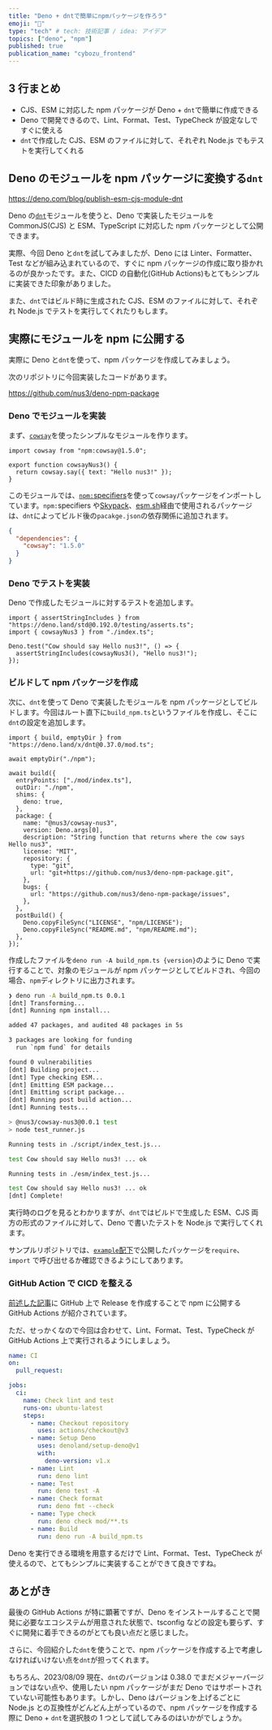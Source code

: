 ```yaml
---
title: "Deno + dntで簡単にnpmパッケージを作ろう"
emoji: "🦖"
type: "tech" # tech: 技術記事 / idea: アイデア
topics: ["deno", "npm"]
published: true
publication_name: "cybozu_frontend"
---
```


## 3 行まとめ

- CJS、ESM に対応した npm パッケージが Deno + `dnt`で簡単に作成できる
- Deno で開発できるので、Lint、Format、Test、TypeCheck が設定なしですぐに使える
- `dnt`で作成した CJS、ESM のファイルに対して、それぞれ Node.js でもテストを実行してくれる

## Deno のモジュールを npm パッケージに変換する`dnt`

https://deno.com/blog/publish-esm-cjs-module-dnt

Deno の[`dnt`](https://github.com/denoland/dnt)モジュールを使うと、Deno で実装したモジュールを CommonJS(CJS) と ESM、TypeScript に対応した npm パッケージとして公開できます。

実際、今回 Deno と`dnt`を試してみましたが、Deno には Linter、Formatter、Test などが組み込まれているので、すぐに npm パッケージの作成に取り掛かれるのが良かったです。また、CICD の自動化(GitHub Actions)もとてもシンプルに実装できた印象がありました。

また、`dnt`ではビルド時に生成された CJS、ESM のファイルに対して、それぞれ Node.js でテストを実行してくれたりもします。

## 実際にモジュールを npm に公開する

実際に Deno と`dnt`を使って、npm パッケージを作成してみましょう。

次のリポジトリに今回実装したコードがあります。

https://github.com/nus3/deno-npm-package

### Deno でモジュールを実装

まず、[`cowsay`](https://www.npmjs.com/package/cowsay)を使ったシンプルなモジュールを作ります。

```ts: mod/index.ts
import cowsay from "npm:cowsay@1.5.0";

export function cowsayNus3() {
  return cowsay.say({ text: "Hello nus3!" });
}
```

このモジュールでは、[`npm:`specifiers](https://deno.land/manual@v1.36.0/node/npm_specifiers)を使って`cowsay`パッケージをインポートしています。`npm:`specifiers や[Skypack](https://www.skypack.dev/)、[esm.sh](https://esm.sh/)経由で使用されるパッケージは、`dnt`によってビルド後の`pacakge.json`の依存関係に追加されます。

```json:npm/package.json
{
  "dependencies": {
    "cowsay": "1.5.0"
  }
}
```

### Deno でテストを実装

Deno で作成したモジュールに対するテストを追加します。

```ts: mod/index_test.ts
import { assertStringIncludes } from "https://deno.land/std@0.192.0/testing/asserts.ts";
import { cowsayNus3 } from "./index.ts";

Deno.test("Cow should say Hello nus3!", () => {
  assertStringIncludes(cowsayNus3(), "Hello nus3!");
});
```

### ビルドして npm パッケージを作成

次に、`dnt`を使って Deno で実装したモジュールを npm パッケージとしてビルドします。今回はルート直下に`build_npm.ts`というファイルを作成し、そこに`dnt`の設定を追加します。

```ts: build_npm.ts
import { build, emptyDir } from "https://deno.land/x/dnt@0.37.0/mod.ts";

await emptyDir("./npm");

await build({
  entryPoints: ["./mod/index.ts"],
  outDir: "./npm",
  shims: {
    deno: true,
  },
  package: {
    name: "@nus3/cowsay-nus3",
    version: Deno.args[0],
    description: "String function that returns where the cow says Hello nus3",
    license: "MIT",
    repository: {
      type: "git",
      url: "git+https://github.com/nus3/deno-npm-package.git",
    },
    bugs: {
      url: "https://github.com/nus3/deno-npm-package/issues",
    },
  },
  postBuild() {
    Deno.copyFileSync("LICENSE", "npm/LICENSE");
    Deno.copyFileSync("README.md", "npm/README.md");
  },
});
```

作成したファイルを`deno run -A build_npm.ts {version}`のように Deno で実行することで、対象のモジュールが npm パッケージとしてビルドされ、今回の場合、`npm`ディレクトリに出力されます。

```sh
❯ deno run -A build_npm.ts 0.0.1
[dnt] Transforming...
[dnt] Running npm install...

added 47 packages, and audited 48 packages in 5s

3 packages are looking for funding
  run `npm fund` for details

found 0 vulnerabilities
[dnt] Building project...
[dnt] Type checking ESM...
[dnt] Emitting ESM package...
[dnt] Emitting script package...
[dnt] Running post build action...
[dnt] Running tests...

> @nus3/cowsay-nus3@0.0.1 test
> node test_runner.js

Running tests in ./script/index_test.js...

test Cow should say Hello nus3! ... ok

Running tests in ./esm/index_test.js...

test Cow should say Hello nus3! ... ok
[dnt] Complete!
```

実行時のログを見るとわかりますが、`dnt`ではビルドで生成した ESM、CJS 両方の形式のファイルに対して、Deno で書いたテストを Node.js で実行してくれます。

サンプルリポジトリでは、[`example`配下](https://github.com/nus3/deno-npm-package/tree/main/example)で公開したパッケージを`require`、`import` で呼び出せるか確認できるようにしてあります。

### GitHub Action で CICD を整える

[前述した記事](https://deno.com/blog/publish-esm-cjs-module-dnt#automate-with-github-actions)に GitHub 上で Release を作成することで npm に公開する GitHub Actions が紹介されています。

ただ、せっかくなので今回は合わせて、Lint、Format、Test、TypeCheck が GitHub Actions 上で実行されるようにしましょう。

```yaml
name: CI
on:
  pull_request:

jobs:
  ci:
    name: Check lint and test
    runs-on: ubuntu-latest
    steps:
      - name: Checkout repository
        uses: actions/checkout@v3
      - name: Setup Deno
        uses: denoland/setup-deno@v1
        with:
          deno-version: v1.x
      - name: Lint
        run: deno lint
      - name: Test
        run: deno test -A
      - name: Check format
        run: deno fmt --check
      - name: Type check
        run: deno check mod/**.ts
      - name: Build
        run: deno run -A build_npm.ts
```

Deno を実行できる環境を用意するだけで Lint、Format、Test、TypeCheck が使えるので、とてもシンプルに実装することができて良きですね。

## あとがき

最後の GitHub Actions が特に顕著ですが、Deno をインストールすることで開発に必要なエコシステムが用意された状態で、tsconfig などの設定も要らず、すぐに開発に着手できるのがとても良い点だと感じました。

さらに、今回紹介した`dnt`を使うことで、npm パッケージを作成する上で考慮しなければいけない点を`dnt`が担ってくれます。

もちろん、2023/08/09 現在、`dnt`のバージョンは 0.38.0 でまだメジャーバージョンではない点や、使用したい npm パッケージがまだ Deno ではサポートされていない可能性もあります。しかし、Deno はバージョンを上げるごとに Node.js との互換性がどんどん上がっているので、npm パッケージを作成する際に Deno + `dnt`を選択肢の 1 つとして試してみるのはいかがでしょうか。
